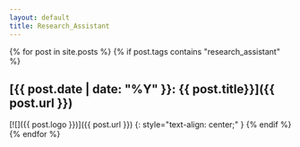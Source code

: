 ```yaml
---
layout: default
title: Research_Assistant
---
```

{% for post in site.posts %}
{% if post.tags contains "research_assistant" %}
## [{{ post.date | date: "%Y" }}: {{ post.title}}]({{ post.url }}) 
[![]({{ post.logo }})]({{ post.url }})
{: style="text-align: center;" }
{% endif %}
{% endfor %}
